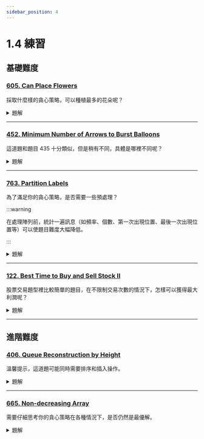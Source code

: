 ```yaml
---
sidebar_position: 4
---
```


# 1.4 練習

## 基礎難度

### [605. Can Place Flowers](https://leetcode.com/problems/can-place-flowers/)

採取什麼樣的貪心策略，可以種植最多的花朵呢？

<details>
    <summary>題解</summary>

#### 解題思路

1. **問題轉換**:  
   為簡化邊界判斷，在花圃兩端添加虛擬位置 `0`。

2. **遍歷邏輯**:  
   - 對每個位置，檢查當前位置為 `0` 且左右兩側也為 `0` 時，可種植一朵花。
   - 種花後將位置設為 `1` 並將 `n` 減 1。

3. **最終判斷**:  
   程式遍歷完後檢查 `n` 是否小於等於 `0`，返回結果。


    ```py
    class Solution:
        def canPlaceFlowers(self, flowerbed: List[int], n: int) -> bool:        
            flowerbed = [0] + flowerbed + [0]
            for i, f in enumerate(flowerbed[1:-1],start=1):
                if f == 0 and flowerbed[i-1] == 0 and flowerbed[i+1] == 0:
                    n -= 1
                    flowerbed[i] = 1
            return n <= 0             
    ```

#### 複雜度分析

- **時間複雜度**: 主迴圈遍歷了 `flowerbed` 的所有元素一次，因此時間複雜度為 $O(m)$，其中 $m$ 是 `flowerbed` 的長度。

- **空間複雜度**: 程式在 `flowerbed` 兩端添加了額外的元素，佔用固定的額外空間，因此空間複雜度為 $O(1)$。

</details> 

---

### [452. Minimum Number of Arrows to Burst Balloons](https://leetcode.com/problems/minimum-number-of-arrows-to-burst-balloons/)

這道題和題目 435 十分類似，但是稍有不同，具體是哪裡不同呢？

<details>
    <summary>題解</summary>

#### 解題思路

- 將所有氣球根據右邊界進行升序排序。
- 初始化箭數 `arrows` 為 1，並記錄第一支箭射出的右邊界 `end`。
- 遍歷所有氣球：
  - 如果當前氣球的左邊界大於 `end`，表示需要新增一支箭，更新 `end` 為當前氣球的右邊界。
- 返回箭數 `arrows`。

```python
class Solution:
    def findMinArrowShots(self, points: List[List[int]]) -> int:
        points.sort(key=lambda x: x[1])  # 根據右邊界排序
        arrows = 1
        end = points[0][1]

        for x_start, x_end in points[1:]:
            if x_start > end:  # 氣球不重疊，需要新箭
                arrows += 1
                end = x_end

        return arrows
```

#### 複雜度分析
- **時間複雜度**: $O(n \log n)$，其中 $n$ 是氣球數量，排序操作為主要開銷。

- **空間複雜度**: $O(1)$，除了排序使用的額外空間外，程式只使用了常數額外空間。

</details> 

---

### [763. Partition Labels](https://leetcode.com/problems/partition-labels/)

為了滿足你的貪心策略，是否需要一些預處理？

:::warning

在處理陣列前，統計一遍訊息（如頻率、個數、第一次出現位置、最後一次出現位置等）可以使題目難度大幅降低。

:::

<details>
    <summary>題解</summary>

#### 解題思路

- 計算每個字符最後出現的位置，記錄為 `last` 字典。
- 遍歷字符串，維護當前區間的右邊界 `end`，初始為 `0`，並記錄區間起點 `start`。
- 當遍歷到的字符的最後出現位置超過當前的 `end` 時，更新 `end`。
- 如果當前索引等於 `end`，表示找到了一個劃分區間，將區間長度加入結果列表，並將 `start` 更新為下一個字符的起點。

```python
class Solution:
    def partitionLabels(self, s: str) -> List[int]:
        last = {char: i for i, char in enumerate(s)}  # 記錄每個字符的最後出現位置
        partitions = []
        start = end = 0

        for i, char in enumerate(s):
            end = max(end, last[char])  # 更新當前區間的右邊界，保證當前區間覆蓋所有字符的最後出現位置
            if i == end:  # 當前索引等於區間右邊界，完成一個區間
                partitions.append(end - start + 1)
                start = i + 1  # 更新下一區間的起點

        return partitions
```

#### 複雜度分析
- **時間複雜度**: $O(n)$，其中 $n$ 是字符串的長度，遍歷字符串兩次，一次建立字典，一次劃分區間。

- **空間複雜度**: $O(1)$，只使用了固定大小的字典和變數來儲存訊息。

</details>

---

### [122. Best Time to Buy and Sell Stock II](https://leetcode.com/problems/best-time-to-buy-and-sell-stock-ii/)

股票交易題型裡比較簡單的題目，在不限制交易次數的情況下，怎樣可以獲得最大利潤呢？

<details>
    <summary>題解</summary>

#### 解題思路

- 本題目允許多次交易（先買後賣），目標是最大化利潤。
- **貪婪算法 (Greedy)**：
  - 對於每一天，如果當天的價格高於前一天，就進行一次交易，將差值加入總利潤。
  - 本質上等價於抓住所有上升區間的收益。
- 不需要記錄實際的交易，只需累加所有價格上升的差值。

```python
class Solution:
    def maxProfit(self, prices: List[int]) -> int:
        profit = 0
        for i in range(1, len(prices)):
            if prices[i] > prices[i - 1]:
                profit += prices[i] - prices[i - 1]
        return profit
```

#### 複雜度分析
- **時間複雜度**: $O(n)$，其中 $n$ 是 prices 的長度，需遍歷整個價格列表一次。

- **空間複雜度**: $O(1)$，只使用了常數額外空間。

</details>

---

## 進階難度

### [406. Queue Reconstruction by Height](https://leetcode.com/problems/queue-reconstruction-by-height/)

溫馨提示，這道題可能同時需要排序和插入操作。

<details>
    <summary>題解</summary>

#### 解題思路

- **問題描述**:
  給定一組 `(h, k)` 人物對，其中 `h` 是身高，`k` 是在這個人前面身高至少與他相同的人數。根據這些條件，重建排列隊列。

- **貪婪算法**:
  - 將所有人按照 **身高降序** 和 **k 值升序** 排序。
  - 初始化一個空隊列，依次將排序後的人插入隊列的第 `k` 個位置。
  - 由於身高越高的人已經插入，他們對後續的插入順序不產生影響。

```python
class Solution:
    def reconstructQueue(self, people: List[List[int]]) -> List[List[int]]:
        # 按身高降序，k 值升序排序
        people.sort(key=lambda x: (-x[0], x[1]))
        queue = []
        for person in people:
            queue.insert(person[1], person)
        return queue
```

#### 複雜度分析
- **時間複雜度**: $O(n^2)$，其中 $n$ 是 people 的長度。
  - 排序需要 $O(n \log n)$。
  - 插入操作在最壞情況下需要 $O(n^2)$。

- **空間複雜度**: $O(n)$，用於儲存重建的隊列。
</details>

---

### [665. Non-decreasing Array](https://leetcode.com/problems/non-decreasing-array/)

需要仔細思考你的貪心策略在各種情況下，是否仍然是最優解。

<details>
    <summary>題解</summary>

#### 解題思路

- **問題描述**:  
  確認是否可以最多修改一個元素，讓整個陣列成為非遞減（每個元素小於或等於後一個元素）。
  
- **關鍵點**:
  - 遍歷陣列時檢查是否有不符合非遞減的地方（即 `nums[i] > nums[i+1]`）。
  - 每次遇到不符合的情況：
    - 嘗試修改 `nums[i]` 或 `nums[i+1]`，使整體保持非遞減。
    - 如果已經修改過一次，再次出現問題時直接返回 `False`。

- **修改策略**:
  - 如果 `nums[i-1] <= nums[i+1]`，將 `nums[i]` 修改為 `nums[i+1]`。
  - 否則，將 `nums[i+1]` 修改為 `nums[i]`。

```python
class Solution:
    def checkPossibility(self, nums: List[int]) -> bool:
        modified = False  # 是否已經修改過一次
        for i in range(len(nums) - 1):
            if nums[i] > nums[i + 1]:  # 發現不符合非遞減的情況
                if modified:  # 已經修改過一次
                    return False
                # 嘗試修改
                if i == 0 or nums[i - 1] <= nums[i + 1]:
                    nums[i] = nums[i + 1]  # 修改 nums[i]
                else:
                    nums[i + 1] = nums[i]  # 修改 nums[i+1]
                modified = True  # 標記已修改
        return True
```

#### 複雜度分析
- **時間複雜度**: $O(n)$，其中 $n$ 是陣列的長度，只需遍歷陣列一次。

- **空間複雜度**: $O(1)$，只使用了常數額外空間。

</details>